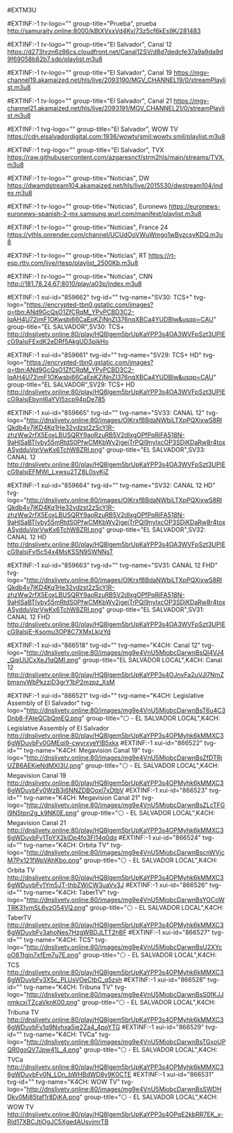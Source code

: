 #EXTM3U

#EXTINF:-1 tv-logo="" group-title="Prueba", prueba
http://samuraitv.online:8000/kBtXVxxVd4Kv/73z5cf6kEs9K/281483

#EXTINF:-1 tv-logo="" group-title="El Salvador", Canal 12
https://d273tvzn6z86cs.cloudfront.net/Canal12SV/d8d7dedcfe37a9a9da9d9f69058b82b7.sdp/playlist.m3u8

#EXTINF:-1 tv-logo="" group-title="El Salvador", Canal 19
https://mgv-channel19.akamaized.net/hls/live/2093190/MGV_CHANNEL19/0/streamPlaylist.m3u8

#EXTINF:-1 tv-logo="" group-title="El Salvador", Canal 21
https://mgv-channel21.akamaized.net/hls/live/2093191/MGV_CHANNEL21/0/streamPlaylist.m3u8


#EXTINF:-1 tvg-logo="" group-title="El Salvador", WOW TV
https://cdn.elsalvadordigital.com:1936/wowtv/smil:wowtv.smil/playlist.m3u8

#EXTINF:-1 tvg-logo="" group-title="El Salvador", TVX
https://raw.githubusercontent.com/azgaresncf/strm2hls/main/streams/TVX.m3u8

#EXTINF:-1 tv-logo="" group-title="Noticias", DW
https://dwamdstream104.akamaized.net/hls/live/2015530/dwstream104/index.m3u8

#EXTINF:-1 tv-logo="" group-title="Noticias", Euronews
https://euronews-euronews-spanish-2-mx.samsung.wurl.com/manifest/playlist.m3u8

#EXTINF:-1 tv-logo="" group-title="Noticias", France 24
https://ythls.onrender.com/channel/UCUdOoVWuWmgo1wByzcsyKDQ.m3u8

#EXTINF:-1 tv-logo="" group-title="Noticias", RT
https://rt-esp.rttv.com/live/rtesp/playlist_2500Kb.m3u8

#EXTINF:-1 tv-logo="" group-title="Noticias", CNN
http://181.78.24.67:8010/play/a03p/index.m3u8




#EXTINF:-1 xui-id="859662" tvg-id="" tvg-name="SV30: TCS+" tvg-logo="https://encrypted-tbn0.gstatic.com/images?q=tbn:ANd9GcQsO1ZfCRqM_YPyPCBD3C2-IqAH4U72imF1OKwsbj66CaEpKZjNnZI376nqXBCa4YUDBlw&usqp=CAU" group-title="EL SALVADOR",SV30: TCS+
http://dnslivetv.online:80/play/HQ8lgem5brUpKaYPP3s4OA3WVFpSzt3UPIEcG9alsjFExdK2eDRf5AkgUD3pikHo

#EXTINF:-1 xui-id="859661" tvg-id="" tvg-name="SV29: TCS+ HD" tvg-logo="https://encrypted-tbn0.gstatic.com/images?q=tbn:ANd9GcQsO1ZfCRqM_YPyPCBD3C2-IqAH4U72imF1OKwsbj66CaEpKZjNnZI376nqXBCa4YUDBlw&usqp=CAU" group-title="EL SALVADOR",SV29: TCS+ HD
http://dnslivetv.online:80/play/HQ8lgem5brUpKaYPP3s4OA3WVFpSzt3UPIEcG9alsjEbynI6aYVI5zcp94pDe785

#EXTINF:-1 xui-id="859665" tvg-id="" tvg-name="SV33: CANAL 12" tvg-logo="http://dnslivetv.online:80/images/OlKrxfBBdaNWbiLTXpPQXixwS8RIQkdb4v7jKD4Kq1He32vdzst2zScYIR-zhzWw2rfX5EoxLBUSQRY9aoRzuRB5V2dIxgOPfPqRiFA518N-9aHlSaBTIvby55mRtdS0PfwCMKbWv2jgejTrPQl9nyIxcOP3SDjKDaRw8r4toxASydduVqrVwKx6TchW8ZRI.png" group-title="EL SALVADOR",SV33: CANAL 12
http://dnslivetv.online:80/play/HQ8lgem5brUpKaYPP3s4OA3WVFpSzt3UPIEcG9alsjEFMWl_Lxwsu2TZ8L0svKjZ

#EXTINF:-1 xui-id="859664" tvg-id="" tvg-name="SV32: CANAL 12 HD" tvg-logo="http://dnslivetv.online:80/images/OlKrxfBBdaNWbiLTXpPQXixwS8RIQkdb4v7jKD4Kq1He32vdzst2zScYIR-zhzWw2rfX5EoxLBUSQRY9aoRzuRB5V2dIxgOPfPqRiFA518N-9aHlSaBTIvby55mRtdS0PfwCMKbWv2jgejTrPQl9nyIxcOP3SDjKDaRw8r4toxASydduVqrVwKx6TchW8ZRI.png" group-title="EL SALVADOR",SV32: CANAL 12 HD
http://dnslivetv.online:80/play/HQ8lgem5brUpKaYPP3s4OA3WVFpSzt3UPIEcG9alsjFvl5c54x4MsKSSN9SWNNsT

#EXTINF:-1 xui-id="859663" tvg-id="" tvg-name="SV31: CANAL 12 FHD" tvg-logo="http://dnslivetv.online:80/images/OlKrxfBBdaNWbiLTXpPQXixwS8RIQkdb4v7jKD4Kq1He32vdzst2zScYIR-zhzWw2rfX5EoxLBUSQRY9aoRzuRB5V2dIxgOPfPqRiFA518N-9aHlSaBTIvby55mRtdS0PfwCMKbWv2jgejTrPQl9nyIxcOP3SDjKDaRw8r4toxASydduVqrVwKx6TchW8ZRI.png" group-title="EL SALVADOR",SV31: CANAL 12 FHD
http://dnslivetv.online:80/play/HQ8lgem5brUpKaYPP3s4OA3WVFpSzt3UPIEcG9alsjE-Ksomu3OP8C7XMxLkjzYd

#EXTINF:-1 xui-id="866518" tvg-id="" tvg-name="K4CH: Canal 12" tvg-logo="http://dnslivetv.online:80/images/mg9e4VnU5MiobcDarwnBsQI4VJ4_QqiUUCxXeJ1qQMI.png" group-title="EL SALVADOR LOCAL",K4CH: Canal 12
http://dnslivetv.online:80/play/HQ8lgem5brUpKaYPP3s4OJnvFa2uVJl7NmZbmsnvWbPkzziD3grY1bP2mzpz_XsM


#EXTINF:-1 xui-id="866521" tvg-id="" tvg-name="K4CH: Legislative Assembly of El Salvador" tvg-logo="http://dnslivetv.online:80/images/mg9e4VnU5MiobcDarwnBsT6u4C3Dnb8-FAteQCbQmEQ.png" group-title="⚪ - EL SALVADOR LOCAL",K4CH: Legislative Assembly of El Salvador
http://dnslivetv.online:80/play/HQ8lgem5brUpKaYPP3s4OPMyhk6kMMXC36gWDuvbFv0GMEqi9-cwyrxyeYlB5xkx
#EXTINF:-1 xui-id="866522" tvg-id="" tvg-name="K4CH: Megavision Canal 19" tvg-logo="http://dnslivetv.online:80/images/mg9e4VnU5MiobcDarwnBsZfDTRjUZB6AEKjeNdMXI3U.png" group-title="⚪ - EL SALVADOR LOCAL",K4CH: Megavision Canal 19
http://dnslivetv.online:80/play/HQ8lgem5brUpKaYPP3s4OPMyhk6kMMXC36gWDuvbFv0WzB3j6NNZDBOoxl7xDtbV
#EXTINF:-1 xui-id="866523" tvg-id="" tvg-name="K4CH: Megavision Canal 21" tvg-logo="http://dnslivetv.online:80/images/mg9e4VnU5MiobcDarwnBsZLcTFGI9N5tpn2g_k9NK0E.png" group-title="⚪ - EL SALVADOR LOCAL",K4CH: Megavision Canal 21
http://dnslivetv.online:80/play/HQ8lgem5brUpKaYPP3s4OPMyhk6kMMXC36gWDuvbFv1TpYX2kIDp4fo3FI14q0dq
#EXTINF:-1 xui-id="866524" tvg-id="" tvg-name="K4CH: Orbita TV" tvg-logo="http://dnslivetv.online:80/images/mg9e4VnU5MiobcDarwnBscnWVjcM7Px121fWpVAhKbo.png" group-title="⚪ - EL SALVADOR LOCAL",K4CH: Orbita TV
http://dnslivetv.online:80/play/HQ8lgem5brUpKaYPP3s4OPMyhk6kMMXC36gWDuvbFv1Ym5JT-thbZWiCW3uaVv3J
#EXTINF:-1 xui-id="866526" tvg-id="" tvg-name="K4CH: TaberTV" tvg-logo="http://dnslivetv.online:80/images/mg9e4VnU5MiobcDarwnBsYOCoWTRK31ymSL6vzO54VQ.png" group-title="⚪ - EL SALVADOR LOCAL",K4CH: TaberTV
http://dnslivetv.online:80/play/HQ8lgem5brUpKaYPP3s4OPMyhk6kMMXC36gWDuvbFv3ahoNes7HzgWBDJLTT2hBF
#EXTINF:-1 xui-id="866527" tvg-id="" tvg-name="K4CH: TCS" tvg-logo="http://dnslivetv.online:80/images/mg9e4VnU5MiobcDarwnBsU2XYcoO8Ttgjn7xfEm7u7E.png" group-title="⚪ - EL SALVADOR LOCAL",K4CH: TCS
http://dnslivetv.online:80/play/HQ8lgem5brUpKaYPP3s4OPMyhk6kMMXC36gWDuvbFv3X5c_PLUsVOeCtbC_q5zsh
#EXTINF:-1 xui-id="866528" tvg-id="" tvg-name="K4CH: Tribuna TV" tvg-logo="http://dnslivetv.online:80/images/mg9e4VnU5MiobcDarwnBsS0fKJJnmkcxiTZcaVknK00.png" group-title="⚪ - EL SALVADOR LOCAL",K4CH: Tribuna TV
http://dnslivetv.online:80/play/HQ8lgem5brUpKaYPP3s4OPMyhk6kMMXC36gWDuvbFv1q9Nvhxa5ie2Za4_4poYTG
#EXTINF:-1 xui-id="866529" tvg-id="" tvg-name="K4CH: TVCa" tvg-logo="http://dnslivetv.online:80/images/mg9e4VnU5MiobcDarwnBsTGxoUPQR0goQV7Jpw41L_4.png" group-title="⚪ - EL SALVADOR LOCAL",K4CH: TVCa
http://dnslivetv.online:80/play/HQ8lgem5brUpKaYPP3s4OPMyhk6kMMXC36gWDuvbFv0N_LOn_bWHBdWD8y9K0CTE
#EXTINF:-1 xui-id="866531" tvg-id="" tvg-name="K4CH: WOW TV" tvg-logo="http://dnslivetv.online:80/images/mg9e4VnU5MiobcDarwnBsSWDHDkv0Mj85taf1r8DjKA.png" group-title="⚪ - EL SALVADOR LOCAL",K4CH: WOW TV
http://dnslivetv.online:80/play/HQ8lgem5brUpKaYPP3s4OPqE2kbRR7EK_x-RId17XBCJtiOgJC5XgedAUsvimrTB
